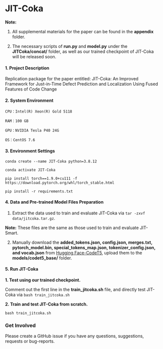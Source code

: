 # JIT-Coka

**Note:** 
1. All supplemental materials for the paper can be found in the **appendix** folder.

2. The necessary scripts of **run.py** and **model.py** under the **JITCoka/concat/** folder, as well as our trained checkpoint of JIT-Coka will be released soon.

#### 1. Project Description
Replication package for the paper entitled: JIT-Coka: An Improved Framework for Just-in-Time Defect Prediction and Localization Using Fused Features of Code Change


#### 2. System Environment
    CPU：Intel(R) Xeon(R) Gold 5118
    
    RAM：100 GB 
    
    GPU：NVIDIA Tesla P40 24G
    
    OS：CentOS 7.6


#### 3. Environment Settings
```conda create --name JIT-Coka python=3.8.12```

```conda activate JIT-Coka```

```pip install torch==1.9.0+cu111 -f https://download.pytorch.org/whl/torch_stable.html```

```pip install -r requirements.txt```


#### 4. Data and Pre-trained Model Files Preparation
1. Extract the data used to train and evaluate JIT-Coka via ```tar -zxvf data/jitcoka.tar.gz```.

**Note:** These files are the same as those used to train and evaluate JIT-Smart.


2. Manually download the **added_tokens.json, config.json, merges.txt, pytorch_model.bin, special_tokens_map.json, tokenizer_config.json, and vocab.json** from [Hugging Face-CodeT5](https://huggingface.co/Salesforce/codet5-base/tree/main), upload them to the **models/codet5_base/** folder.


#### 5. Run JIT-Coka
**1. Test using our trained checkpoint.**

Comment out the first line in the **train_jitcoka.sh** file, and directly test JIT-Coka via ```bash train_jitcoka.sh```

**2. Train and test JIT-Coka from scratch.**

```bash train_jitcoka.sh```


### Get Involved
Please create a GitHub issue if you have any questions, suggestions, requests or bug-reports.